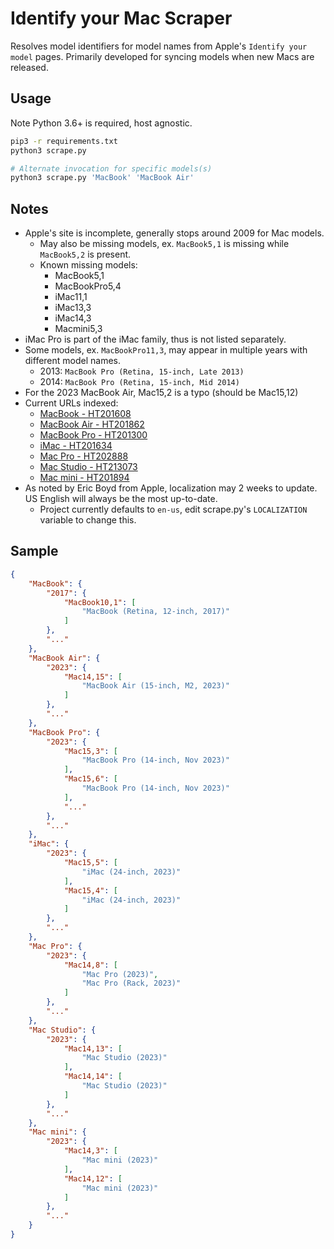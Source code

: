 # Identify your Mac Scraper

Resolves model identifiers for model names from Apple's `Identify your model` pages. Primarily developed for syncing models when new Macs are released.

## Usage

Note Python 3.6+ is required, host agnostic.

```sh
pip3 -r requirements.txt
python3 scrape.py

# Alternate invocation for specific models(s)
python3 scrape.py 'MacBook' 'MacBook Air'
```


## Notes

- Apple's site is incomplete, generally stops around 2009 for Mac models.
   - May also be missing models, ex. `MacBook5,1` is missing while `MacBook5,2` is present.
   - Known missing models:
     - MacBook5,1
     - MacBookPro5,4
     - iMac11,1
     - iMac13,3
     - iMac14,3
     - Macmini5,3
- iMac Pro is part of the iMac family, thus is not listed separately.
- Some models, ex. `MacBookPro11,3`, may appear in multiple years with different model names.
  - 2013: `MacBook Pro (Retina, 15-inch, Late 2013)`
  - 2014: `MacBook Pro (Retina, 15-inch, Mid 2014)`
- For the 2023 MacBook Air, Mac15,2 is a typo (should be Mac15,12)
- Current URLs indexed:
  - [MacBook - HT201608](https://support.apple.com/HT201608)
  - [MacBook Air - HT201862](https://support.apple.com/HT201862)
  - [MacBook Pro - HT201300](https://support.apple.com/HT201300)
  - [iMac - HT201634](https://support.apple.com/HT201634)
  - [Mac Pro - HT202888](https://support.apple.com/HT202888)
  - [Mac Studio - HT213073](https://support.apple.com/HT213073)
  - [Mac mini - HT201894](https://support.apple.com/HT201894)
- As noted by Eric Boyd from Apple, localization may 2 weeks to update. US English will always be the most up-to-date.
  - Project currently defaults to `en-us`, edit scrape.py's `LOCALIZATION` variable to change this.


## Sample

```json
{
    "MacBook": {
        "2017": {
            "MacBook10,1": [
                "MacBook (Retina, 12-inch, 2017)"
            ]
        },
        "..."
    },
    "MacBook Air": {
        "2023": {
            "Mac14,15": [
                "MacBook Air (15-inch, M2, 2023)"
            ]
        },
        "..."
    },
    "MacBook Pro": {
        "2023": {
            "Mac15,3": [
                "MacBook Pro (14-inch, Nov 2023)"
            ],
            "Mac15,6": [
                "MacBook Pro (14-inch, Nov 2023)"
            ],
            "..."
        },
        "..."
    },
    "iMac": {
        "2023": {
            "Mac15,5": [
                "iMac (24-inch, 2023)"
            ],
            "Mac15,4": [
                "iMac (24-inch, 2023)"
            ]
        },
        "..."
    },
    "Mac Pro": {
        "2023": {
            "Mac14,8": [
                "Mac Pro (2023)",
                "Mac Pro (Rack, 2023)"
            ]
        },
        "..."
    },
    "Mac Studio": {
        "2023": {
            "Mac14,13": [
                "Mac Studio (2023)"
            ],
            "Mac14,14": [
                "Mac Studio (2023)"
            ]
        },
        "..."
    },
    "Mac mini": {
        "2023": {
            "Mac14,3": [
                "Mac mini (2023)"
            ],
            "Mac14,12": [
                "Mac mini (2023)"
            ]
        },
        "..."
    }
}
```